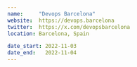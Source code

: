 ```yaml
---
name:     "Devops Barcelona"
website:  https://devops.barcelona
twitter:  https://x.com/devopsbarcelona
location: Barcelona, Spain

date_start: 2022-11-03
date_end:   2022-11-04
---
```

